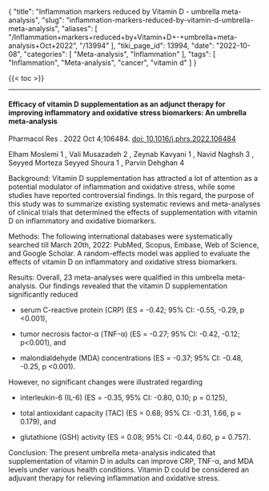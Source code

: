 {
    "title": "Inflammation markers reduced by Vitamin D - umbrella meta-analysis",
    "slug": "inflammation-markers-reduced-by-vitamin-d-umbrella-meta-analysis",
    "aliases": [
        "/Inflammation+markers+reduced+by+Vitamin+D+-+umbrella+meta-analysis+Oct+2022",
        "/13994"
    ],
    "tiki_page_id": 13994,
    "date": "2022-10-08",
    "categories": [
        "Meta-analysis",
        "Inflammation"
    ],
    "tags": [
        "Inflammation",
        "Meta-analysis",
        "cancer",
        "vitamin d"
    ]
}


{{< toc >}} 

---

#### Efficacy of vitamin D supplementation as an adjunct therapy for improving inflammatory and oxidative stress biomarkers: An umbrella meta-analysis

Pharmacol Res . 2022 Oct 4;106484. [doi: 10.1016/j.phrs.2022.106484](https://doi.org/10.1016/j.phrs.2022.106484)

Elham Moslemi  1 , Vali Musazadeh  2 , Zeynab Kavyani  1 , Navid Naghsh  3 , Seyyed Morteza Seyyed Shoura  1 , Parvin Dehghan  4

Background: Vitamin D supplementation has attracted a lot of attention as a potential modulator of inflammation and oxidative stress, while some studies have reported controversial findings. In this regard, the purpose of this study was to summarize existing systematic reviews and meta-analyses of clinical trials that determined the effects of supplementation with vitamin D on inflammatory and oxidative biomarkers.

Methods: The following international databases were systematically searched till March 20th, 2022: PubMed, Scopus, Embase, Web of Science, and Google Scholar. A random-effects model was applied to evaluate the effects of vitamin D on inflammatory and oxidative stress biomarkers.

Results: Overall, 23 meta-analyses were qualified in this umbrella meta-analysis. Our findings revealed that the vitamin D supplementation significantly reduced 

* serum C-reactive protein (CRP) (ES = -0.42; 95% CI: -0.55, -0.29, p <0.001), 

* tumor necrosis factor-α (TNF-α) (ES = -0.27; 95% CI: -0.42, -0.12; p<0.001), and 

* malondialdehyde (MDA) concentrations (ES = -0.37; 95% CI: -0.48, -0.25, p <0.001). 

However, no significant changes were illustrated regarding 

* interleukin-6 (IL-6) (ES = -0.35, 95% CI: -0.80, 0.10; p = 0.125), 

* total antioxidant capacity (TAC) (ES = 0.68; 95% CI: -0.31, 1.66, p = 0.179), and 

* glutathione (GSH) activity (ES = 0.08; 95% CI: -0.44, 0.60, p = 0.757).

Conclusion: The present umbrella meta-analysis indicated that supplementation of vitamin D in adults can improve CRP, TNF-α, and MDA levels under various health conditions. Vitamin D could be considered an adjuvant therapy for relieving inflammation and oxidative stress.